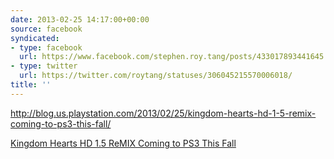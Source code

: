 ```yaml
---
date: 2013-02-25 14:17:00+00:00
source: facebook
syndicated:
- type: facebook
  url: https://www.facebook.com/stephen.roy.tang/posts/433017893441645
- type: twitter
  url: https://twitter.com/roytang/statuses/306045215570006018/
title: ''
---
```


http://blog.us.playstation.com/2013/02/25/kingdom-hearts-hd-1-5-remix-coming-to-ps3-this-fall/

[Kingdom Hearts HD 1.5 ReMIX Coming to PS3 This Fall](https://blog.us.playstation.com/2013/02/25/kingdom-hearts-hd-1-5-remix-coming-to-ps3-this-fall/)